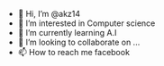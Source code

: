 - 👋 Hi, I’m @akz14
- 👀 I’m interested in Computer science
- 🌱 I’m currently learning A.I
- 💞️ I’m looking to collaborate on ...
- 📫 How to reach me facebook

<!---
akz14/akz14 is a ✨ special ✨ repository because its `README.md` (this file) appears on your GitHub profile.
You can click the Preview link to take a look at your changes.
--->
